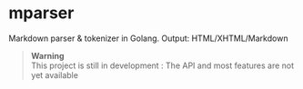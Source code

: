 # mparser
Markdown parser &amp; tokenizer in Golang. Output: HTML/XHTML/Markdown

> **Warning**  
This project is still in development : The API and most features are not yet available
